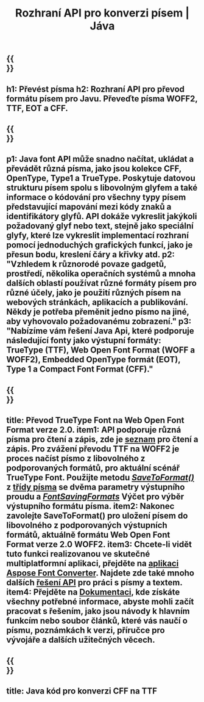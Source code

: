 ﻿---
translation: true
template: /_templates/conversion-java.md
title: Rozhraní API pro konverzi písem | Jáva
url: /java/conversion/
description: Funkce konverze souborů písem Java. Převeďte různá písma, jako jsou CFF, EOT, WOFF, TTF a Type 1, pomocí několika řádků kódu Java.
keywords: konvertovat fonty java, font konverze Java, font coverter java
family: font
platformtag: java
feature: conversion
---

{{<section banner>}}
---
h1: Převést písma
h2: Rozhraní API pro převod formátu písem pro Javu. Převeďte písma WOFF2, TTF, EOT a CFF.
---

{{<section overview>}}
---
p1: Java font API může snadno načítat, ukládat a převádět různá písma, jako jsou kolekce CFF, OpenType, Type1 a TrueType. Poskytuje datovou strukturu písem spolu s libovolným glyfem a také informace o kódování pro všechny typy písem představující mapování mezi kódy znaků a identifikátory glyfů. API dokáže vykreslit jakýkoli požadovaný glyf nebo text, stejně jako speciální glyfy, které lze vykreslit implementací rozhraní pomocí jednoduchých grafických funkcí, jako je přesun bodu, kreslení čáry a křivky atd.
p2: "Vzhledem k různorodé povaze gadgetů, prostředí, několika operačních systémů a mnoha dalších oblastí používat různé formáty písem pro různé účely, jako je použití různých písem na webových stránkách, aplikacích a publikování. Někdy je potřeba přeměnit jedno písmo na jiné, aby vyhovovalo požadovanému zobrazení."
p3: "Nabízíme vám řešení Java Api, které podporuje následující fonty jako výstupní formáty: TrueType (TTF), Web Open Font Format (WOFF a WOFF2), Embedded OpenType formát (EOT), Type 1 a Compact Font Format (CFF)."
---

{{<section feature1>}}
---
title: Převod TrueType Font na Web Open Font Format verze 2.0.
item1: API podporuje různá písma pro čtení a zápis, zde je [seznam](https://docs.aspose.com/font/java/convert/#formats-supported-for-reading-andor-writing) pro čtení a zápis. Pro zvážení převodu TTF na WOFF2 je proces načíst písmo z libovolného z podporovaných formátů, pro aktuální scénář TrueType Font. Použijte metodu [*SaveToFormat()*](https://reference.aspose.com/font/java/com.aspose.font/Font#saveToFormat-java.io.OutputStream-com.aspose.font.FontSavingFormats-) z [třídy písma](https://reference.aspose.com/font/java/com.aspose.font/Font#save-java.lang.String-) se dvěma parametry výstupního proudu a [*FontSavingFormats*](https://reference.aspose.com/font/java/com.aspose.font/FontSavingFormats) Výčet pro výběr výstupního formátu písma.
item2: Nakonec zavolejte SaveToFormat() pro uložení písem do libovolného z podporovaných výstupních formátů, aktuálně formátu Web Open Font Format verze 2.0 WOFF2.
item3: Chcete-li vidět tuto funkci realizovanou ve skutečné multiplatformní aplikaci, přejděte na [aplikaci Aspose Font Converter](https://products.aspose.app/font/conversion). Najdete zde také mnoho dalších [řešení API](https://products.aspose.app/font/applications) pro práci s písmy a textem.
item4: Přejděte na [Dokumentaci](https://docs.aspose.com/font/net/), kde získáte všechny potřebné informace, abyste mohli začít pracovat s řešením, jako jsou návody k hlavním funkcím nebo soubor článků, které vás naučí o písmu, poznámkách k verzi, příručce pro vývojáře a dalších užitečných věcech.
---

{{<section codeexample>}}
---
title: Java kód pro konverzi CFF na TTF
---